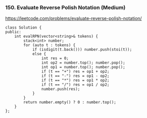 ### 150. Evaluate Reverse Polish Notation (Medium)

https://leetcode.com/problems/evaluate-reverse-polish-notation/

```
class Solution {
public:
    int evalRPN(vector<string>& tokens) {
        stack<int> number;
        for (auto t : tokens) {
            if (isdigit(t.back())) number.push(stoi(t));
            else {
                int res = 0;
                int op2 = number.top(); number.pop();
                int op1 = number.top(); number.pop();
                if (t == "+") res = op1 + op2;
                if (t == "-") res = op1 - op2;
                if (t == "*") res = op1 * op2;
                if (t == "/") res = op1 / op2;
                number.push(res);
            }
        }
        return number.empty() ? 0 : number.top();
    }
};
```
